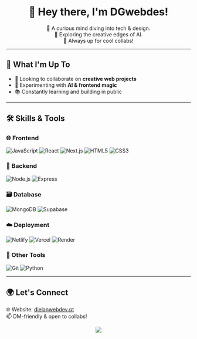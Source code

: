 <h1 align="center">👋 Hey there, I'm DGwebdes!</h1>

<p align="center">
  🧠 A curious mind diving into tech & design.<br>
  🎨 Exploring the creative edges of AI.<br>
  🤝 Always up for cool collabs!
</p>

---

## 🚀 What I'm Up To
- 🤝 Looking to collaborate on **creative web projects**
- 🧪 Experimenting with **AI & frontend magic**
- 📚 Constantly learning and building in public

---

## 🛠️ Skills & Tools

### 🌐 Frontend
![JavaScript](https://img.shields.io/badge/-JavaScript-black?style=flat&logo=javascript)
![React](https://img.shields.io/badge/-React-black?style=flat&logo=react)
![Next.js](https://img.shields.io/badge/-Next.js-black?style=flat&logo=next.js)
![HTML5](https://img.shields.io/badge/-HTML5-black?style=flat&logo=html5)
![CSS3](https://img.shields.io/badge/-CSS3-black?style=flat&logo=css3)

### 🧰 Backend
![Node.js](https://img.shields.io/badge/-Node.js-black?style=flat&logo=node.js)
![Express](https://img.shields.io/badge/-Express-black?style=flat&logo=express)

### 🗃️ Database
![MongoDB](https://img.shields.io/badge/-MongoDB-black?style=flat&logo=mongodb)
![Supabase](https://img.shields.io/badge/-Supabase-black?style=flat&logo=supabase)

### ☁️ Deployment
![Netlify](https://img.shields.io/badge/-Netlify-black?style=flat&logo=netlify)
![Vercel](https://img.shields.io/badge/-Vercel-black?style=flat&logo=vercel)
![Render](https://img.shields.io/badge/-Render-black?style=flat&logo=render)

### 🧩 Other Tools
![Git](https://img.shields.io/badge/-Git-black?style=flat&logo=git)
![Python](https://img.shields.io/badge/-Python-black?style=flat&logo=python)

---

## 🌍 Let's Connect

🌐 Website: [dielanwebdev.pt](https://dielanwebdev.pt/)  
📫 DM-friendly & open to collabs!

<p align="center">
  <img src="https://capsule-render.vercel.app/api?type=waving&color=gradient&height=200&section=footer"/>
</p>


<!---
DGwebdes/DGwebdes is a ✨ special ✨ repository because its `README.md` (this file) appears on your GitHub profile.
You can click the Preview link to take a look at your changes.
--->
